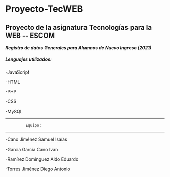 # Proyecto-TecWEB
## Proyecto de la asignatura Tecnologías para la WEB -- ESCOM

***Registro de datos Generales para Alumnos de Nuevo Ingreso (2021)***



##### Lenguajes utilizados:

-JavaScript

-HTML

-PHP

-CSS

-MySQL

-----------------------------------
             Equipo:
-----------------------------------

  -Cano Jiménez Samuel Isaías

  -Garcia Garcia Cano Ivan

  -Ramírez Domínguez Aldo Eduardo

  -Torres Jiménez Diego Antonio

